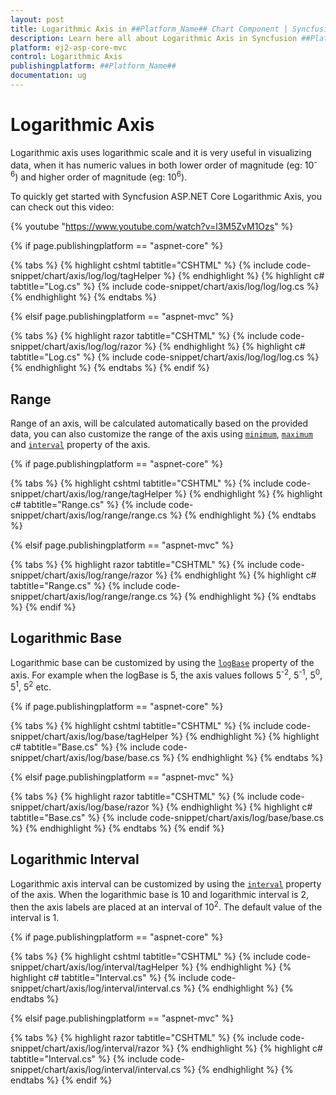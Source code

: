 ```yaml
---
layout: post
title: Logarithmic Axis in ##Platform_Name## Chart Component | Syncfusion
description: Learn here all about Logarithmic Axis in Syncfusion ##Platform_Name## Chart component of Syncfusion Essential JS 2 and more.
platform: ej2-asp-core-mvc
control: Logarithmic Axis
publishingplatform: ##Platform_Name##
documentation: ug
---
```


<!-- markdownlint-disable MD036 -->

# Logarithmic Axis

<!-- markdownlint-disable MD033 -->

Logarithmic axis uses logarithmic scale and it is very useful in visualizing data, when it has numeric values in both lower order of magnitude (eg: 10<sup>-6</sup>) and higher order of magnitude (eg: 10<sup>6</sup>).

To quickly get started with Syncfusion ASP.NET Core Logarithmic Axis, you can check out this video:

{% youtube "https://www.youtube.com/watch?v=l3M5ZvM1Ozs" %}

{% if page.publishingplatform == "aspnet-core" %}

{% tabs %}
{% highlight cshtml tabtitle="CSHTML" %}
{% include code-snippet/chart/axis/log/log/tagHelper %}
{% endhighlight %}
{% highlight c# tabtitle="Log.cs" %}
{% include code-snippet/chart/axis/log/log/log.cs %}
{% endhighlight %}
{% endtabs %}

{% elsif page.publishingplatform == "aspnet-mvc" %}

{% tabs %}
{% highlight razor tabtitle="CSHTML" %}
{% include code-snippet/chart/axis/log/log/razor %}
{% endhighlight %}
{% highlight c# tabtitle="Log.cs" %}
{% include code-snippet/chart/axis/log/log/log.cs %}
{% endhighlight %}
{% endtabs %}
{% endif %}



## Range

Range of an axis, will be calculated automatically based on the provided data, you can also customize the range of the axis using [`minimum`](https://help.syncfusion.com/cr/aspnetcore-js2/Syncfusion.EJ2.Charts.ChartAxis.html#Syncfusion_EJ2_Charts_ChartAxis_Minimum), [`maximum`](https://help.syncfusion.com/cr/aspnetcore-js2/Syncfusion.EJ2.Charts.ChartAxis.html#Syncfusion_EJ2_Charts_ChartAxis_Maximum) and [`interval`](https://help.syncfusion.com/cr/aspnetcore-js2/Syncfusion.EJ2.Charts.ChartAxis.html#Syncfusion_EJ2_Charts_ChartAxis_Interval) property of the axis.

{% if page.publishingplatform == "aspnet-core" %}

{% tabs %}
{% highlight cshtml tabtitle="CSHTML" %}
{% include code-snippet/chart/axis/log/range/tagHelper %}
{% endhighlight %}
{% highlight c# tabtitle="Range.cs" %}
{% include code-snippet/chart/axis/log/range/range.cs %}
{% endhighlight %}
{% endtabs %}

{% elsif page.publishingplatform == "aspnet-mvc" %}

{% tabs %}
{% highlight razor tabtitle="CSHTML" %}
{% include code-snippet/chart/axis/log/range/razor %}
{% endhighlight %}
{% highlight c# tabtitle="Range.cs" %}
{% include code-snippet/chart/axis/log/range/range.cs %}
{% endhighlight %}
{% endtabs %}
{% endif %}



## Logarithmic Base

Logarithmic base can be customized by using the [`logBase`](https://help.syncfusion.com/cr/aspnetcore-js2/Syncfusion.EJ2.Charts.ChartAxis.html#Syncfusion_EJ2_Charts_ChartAxis_LogBase) property of the axis. For example when the logBase is 5, the axis values follows 5<sup>-2</sup>, 5<sup>-1</sup>, 5<sup>0</sup>, 5<sup>1</sup>, 5<sup>2</sup> etc.

{% if page.publishingplatform == "aspnet-core" %}

{% tabs %}
{% highlight cshtml tabtitle="CSHTML" %}
{% include code-snippet/chart/axis/log/base/tagHelper %}
{% endhighlight %}
{% highlight c# tabtitle="Base.cs" %}
{% include code-snippet/chart/axis/log/base/base.cs %}
{% endhighlight %}
{% endtabs %}

{% elsif page.publishingplatform == "aspnet-mvc" %}

{% tabs %}
{% highlight razor tabtitle="CSHTML" %}
{% include code-snippet/chart/axis/log/base/razor %}
{% endhighlight %}
{% highlight c# tabtitle="Base.cs" %}
{% include code-snippet/chart/axis/log/base/base.cs %}
{% endhighlight %}
{% endtabs %}
{% endif %}



## Logarithmic Interval

Logarithmic axis interval can be customized by using the [`interval`](https://help.syncfusion.com/cr/aspnetcore-js2/Syncfusion.EJ2.Charts.ChartAxis.html#Syncfusion_EJ2_Charts_ChartAxis_Interval) property of the axis. When the logarithmic base is 10 and logarithmic interval is 2, then the axis labels are placed at an interval of 10<sup>2</sup>. The default value of the interval is 1.

{% if page.publishingplatform == "aspnet-core" %}

{% tabs %}
{% highlight cshtml tabtitle="CSHTML" %}
{% include code-snippet/chart/axis/log/interval/tagHelper %}
{% endhighlight %}
{% highlight c# tabtitle="Interval.cs" %}
{% include code-snippet/chart/axis/log/interval/interval.cs %}
{% endhighlight %}
{% endtabs %}

{% elsif page.publishingplatform == "aspnet-mvc" %}

{% tabs %}
{% highlight razor tabtitle="CSHTML" %}
{% include code-snippet/chart/axis/log/interval/razor %}
{% endhighlight %}
{% highlight c# tabtitle="Interval.cs" %}
{% include code-snippet/chart/axis/log/interval/interval.cs %}
{% endhighlight %}
{% endtabs %}
{% endif %}

